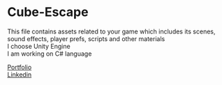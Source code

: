 # Cube-Escape
This file contains assets related to your game which includes  its scenes, sound effects, player prefs, scripts and other materials
<br> I choose Unity Engine <br>
I am working on C# language

[Portfolio](https://bilalhere.dorik.io/)
<br>
[Linkedin](https://www.linkedin.com/in/bilal-shahid-109490270/)
